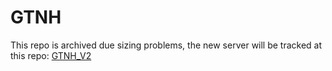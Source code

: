 # GTNH

This repo is archived due sizing problems, the new server will be tracked at this repo:
[GTNH_V2](https://github.com/AugustoAmaral/GTNH_V2)
